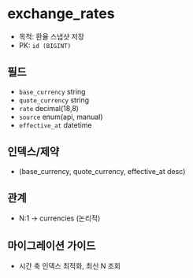 # exchange_rates

- 목적: 환율 스냅샷 저장
- PK: `id (BIGINT)`

## 필드
- `base_currency` string
- `quote_currency` string
- `rate` decimal(18,8)
- `source` enum(api, manual)
- `effective_at` datetime

## 인덱스/제약
- (base_currency, quote_currency, effective_at desc)

## 관계
- N:1 → currencies (논리적)

## 마이그레이션 가이드
- 시간 축 인덱스 최적화, 최신 N 조회
